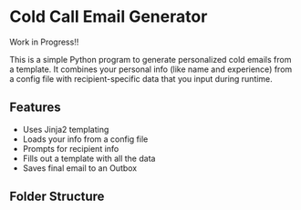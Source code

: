 # Cold Call Email Generator

Work in Progress!!

This is a simple Python program to generate personalized cold emails from a template. It combines your personal info (like name and experience) from a config file with recipient-specific data that you input during runtime.

## Features

- Uses Jinja2 templating
- Loads your info from a config file
- Prompts for recipient info
- Fills out a template with all the data
- Saves final email to an Outbox

## Folder Structure

